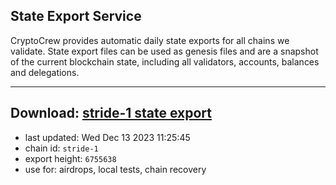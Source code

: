## State Export Service
CryptoCrew provides automatic daily state exports for all chains we validate. State export files can be used as genesis files and are a snapshot of the current blockchain state, including all validators, accounts, balances and delegations.

---
**Download: [stride-1 state export](https://dl.ccvalidators.com/SERVICE/stride/stride-1_export_6755638.json)**
---

- last updated: Wed Dec 13 2023 11:25:45
- chain id: `stride-1`
- export height: `6755638`
- use for: airdrops, local tests, chain recovery
